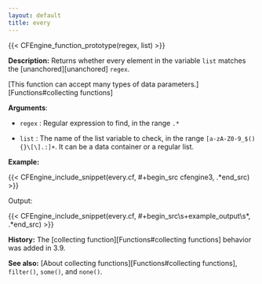 ```yaml
---
layout: default
title: every
---
```


{{< CFEngine_function_prototype(regex, list) >}}

**Description:** Returns whether every element in the variable `list` matches
the [unanchored][unanchored] `regex`.

[This function can accept many types of data parameters.][Functions#collecting functions]

**Arguments**:

* `regex` : Regular expression to find, in the range `.*`

* `list` : The name of the list variable to check, in the range
`[a-zA-Z0-9_$(){}\[\].:]+`.  It can be a data container or a regular
list.

**Example:**

{{< CFEngine_include_snippet(every.cf, #\+begin_src cfengine3, .*end_src) >}}

Output:

{{< CFEngine_include_snippet(every.cf, #\+begin_src\s+example_output\s*, .*end_src) >}}

**History:** The [collecting function][Functions#collecting functions] behavior was added in 3.9.

**See also:** [About collecting functions][Functions#collecting functions], `filter()`, `some()`, and `none()`.
